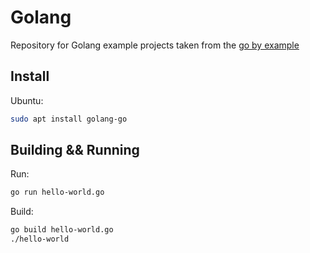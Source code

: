# Golang
Repository for Golang example projects taken from the [go by example](https://gobyexample.com)

## Install
Ubuntu:
```bash
sudo apt install golang-go
```

## Building && Running
Run: 
```bash
go run hello-world.go
```

Build:
```bash
go build hello-world.go
./hello-world
```
